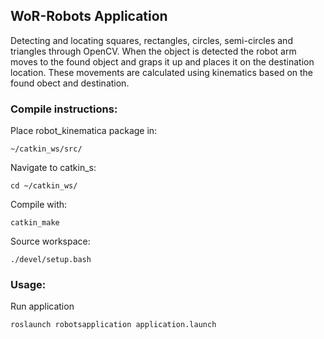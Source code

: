 ## WoR-Robots Application
Detecting and locating squares, rectangles, circles, semi-circles and triangles through OpenCV.
When the object is detected the robot arm moves to the found object and graps it up and places it on
the destination location. These movements are calculated using kinematics based on the found obect and destination.

### Compile instructions:
Place robot_kinematica package in:
```
~/catkin_ws/src/
```
Navigate to catkin_s:
```
cd ~/catkin_ws/
```
Compile with:
```
catkin_make
```
Source workspace:
```
./devel/setup.bash
```

### Usage:
Run application
```
roslaunch robotsapplication application.launch
```